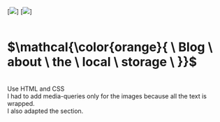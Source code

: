 [![](https://img.shields.io/badge/HTML-blue?style=for-the-badge)]
[![](https://img.shields.io/badge/CSS-yellow?style=for-the-badge)]<br>
<br>

# $\mathcal{\color{orange}{ \ Blog \ about \ the \ local \ storage \ }}$<br>
<br>
Use HTML and CSS<br>
I had to add media-queries only for the images because all the text is wrapped.<br>
I also adapted the section.
